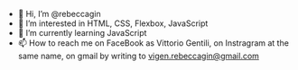 - 👋 Hi, I’m @rebeccagin
- 👀 I’m interested in HTML, CSS, Flexbox, JavaScript
- 🌱 I’m currently learning JavaScript
- 📫 How to reach me on FaceBook as Vittorio Gentili, on Instragram at the same name, on gmail by writing to vigen.rebeccagin@gmail.com

<!---
rebeccagin/rebeccagin is a ✨ special ✨ repository because its `README.md` (this file) appears on your GitHub profile.
You can click the Preview link to take a look at your changes.
--->
